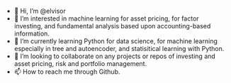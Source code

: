 - 👋 Hi, I’m @elvisor
- 👀 I’m interested in machine learning for asset pricing, for factor investing, and fundamental analysis based upon accounting-based information.
- 🌱 I’m currently learning Python for data science, for machine learning especially in tree and autoencoder, and statisitical learning with Python.
- 💞️ I’m looking to collaborate on any projects or repos of investing and asset pricing, risk and portfolio management.
- 📫 How to reach me through Github.

<!---
elvisor/elvisor is a ✨ special ✨ repository because its `README.md` (this file) appears on your GitHub profile.
You can click the Preview link to take a look at your changes.
--->
